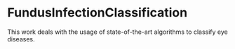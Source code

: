 # FundusInfectionClassification

This work deals with the usage of state-of-the-art algorithms to classify eye diseases.
